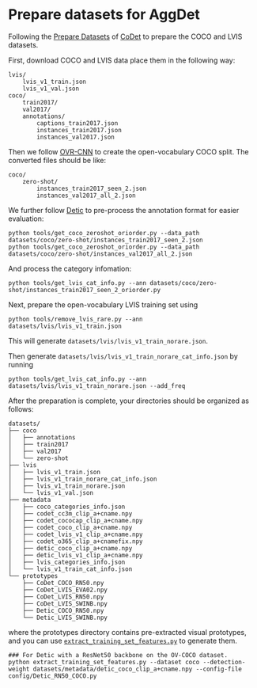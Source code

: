 # Prepare datasets for AggDet

Following the [Prepare Datasets](https://github.com/CVMI-Lab/CoDet?tab=readme-ov-file#prepare-datasets) of [CoDet](https://github.com/CVMI-Lab/CoDet) to prepare the COCO and LVIS datasets.

First, download COCO and LVIS data place them in the following way:
```
lvis/
    lvis_v1_train.json
    lvis_v1_val.json
coco/
    train2017/
    val2017/
    annotations/
        captions_train2017.json
        instances_train2017.json 
        instances_val2017.json
```


Then we follow [OVR-CNN](https://github.com/alirezazareian/ovr-cnn/blob/master/ipynb/003.ipynb) to create the open-vocabulary COCO split. The converted files should be like:
```
coco/
    zero-shot/
        instances_train2017_seen_2.json
        instances_val2017_all_2.json
```

We further follow [Detic](https://github.com/facebookresearch/Detic/tree/main) to pre-process the annotation format for easier evaluation:
```
python tools/get_coco_zeroshot_oriorder.py --data_path datasets/coco/zero-shot/instances_train2017_seen_2.json
python tools/get_coco_zeroshot_oriorder.py --data_path datasets/coco/zero-shot/instances_val2017_all_2.json
```
And process the category infomation:
```
python tools/get_lvis_cat_info.py --ann datasets/coco/zero-shot/instances_train2017_seen_2_oriorder.py
```

Next, prepare the open-vocabulary LVIS training set using
```
python tools/remove_lvis_rare.py --ann datasets/lvis/lvis_v1_train.json
```
This will generate `datasets/lvis/lvis_v1_train_norare.json`.

Then generate `datasets/lvis/lvis_v1_train_norare_cat_info.json` by running
```
python tools/get_lvis_cat_info.py --ann datasets/lvis/lvis_v1_train_norare.json --add_freq
```

After the preparation is complete, your directories should be organized as follows:
```
datasets/
├── coco
│   ├── annotations
│   ├── train2017
│   ├── val2017
│   └── zero-shot
├── lvis
│   ├── lvis_v1_train.json
│   ├── lvis_v1_train_norare_cat_info.json
│   ├── lvis_v1_train_norare.json
│   └── lvis_v1_val.json
├── metadata
│   ├── coco_categories_info.json
│   ├── codet_cc3m_clip_a+cname.npy
│   ├── codet_cococap_clip_a+cname.npy
│   ├── codet_coco_clip_a+cname.npy
│   ├── codet_lvis_v1_clip_a+cname.npy
│   ├── codet_o365_clip_a+cnamefix.npy
│   ├── detic_coco_clip_a+cname.npy
│   ├── detic_lvis_v1_clip_a+cname.npy
│   ├── lvis_categories_info.json
│   └── lvis_v1_train_cat_info.json
└── prototypes
    ├── CoDet_COCO_RN50.npy
    ├── CoDet_LVIS_EVA02.npy
    ├── CoDet_LVIS_RN50.npy
    ├── CoDet_LVIS_SWINB.npy
    ├── Detic_COCO_RN50.npy
    └── Detic_LVIS_SWINB.npy
```
where the prototypes directory contains pre-extracted visual prototypes, and you can use [`extract_training_set_features.py`](./extract_training_set_features.py) to generate them.
```shell
### For Detic with a ResNet50 backbone on the OV-COCO dataset.
python extract_training_set_features.py --dataset coco --detection-weight datasets/metadata/detic_coco_clip_a+cname.npy --config-file config/Detic_RN50_COCO.py
```